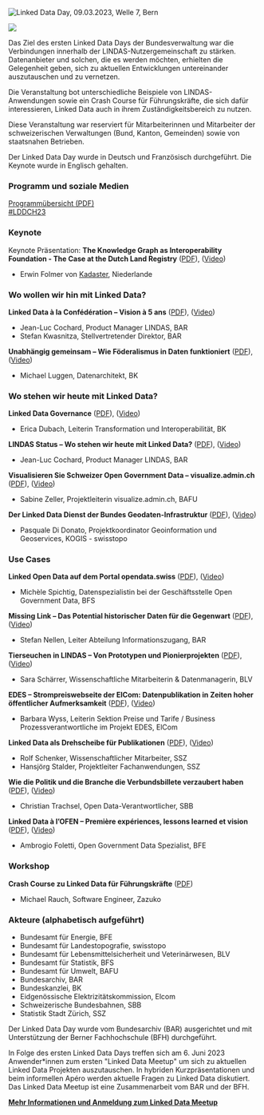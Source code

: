 ![Linked Data Day, 09.03.2023, Welle 7, Bern](/static-assets/img/linked-data-day-2023.jpg)
  
![   ](static-assets/img/white-space-2.jpg)
  
Das Ziel des ersten Linked Data Days der Bundesverwaltung war die Verbindungen innerhalb der LINDAS-Nutzergemeinschaft zu stärken. Datenanbieter und solchen, die es werden möchten, erhielten die Gelegenheit geben, sich zu aktuellen Entwicklungen untereinander auszutauschen und zu vernetzen.

Die Veranstaltung bot unterschiedliche Beispiele von LINDAS-Anwendungen sowie ein Crash Course für Führungskräfte, die sich dafür interessieren, Linked Data auch in ihrem Zuständigkeitsbereich zu nutzen.

Diese Veranstaltung war reserviert für Mitarbeiterinnen und Mitarbeiter der schweizerischen Verwaltungen (Bund, Kanton, Gemeinden) sowie von staatsnahen Betrieben.

Der Linked Data Day wurde in Deutsch und Französisch durchgeführt. Die Keynote wurde in Englisch gehalten.

### Programm und soziale Medien

[Programmübersicht (PDF)](https://www.bfh.ch/dam/jcr:4e18ab84-3f0f-4a71-9e1e-141d4cb90048/Linked-Data-Day-2023-Programm.pdf)   
[#LDDCH23](https://www.linkedin.com/feed/hashtag/?keywords=ldd23ch)

### Keynote 

Keynote Präsentation: **The Knowledge Graph as Interoperability Foundation - The Case at the Dutch Land Registry** ([PDF](https://www.bfh.ch/dam/jcr:b9c523df-9e07-4ea9-bf50-19df066d5b22/01_Linked-Data-Day-Keynote-Erwin-Folmer.pdf)), ([Video](https://youtu.be/VutWsIuEVyU))
* Erwin Folmer von [Kadaster](https://www.kadaster.nl/about-us "dieser Link führt zu Kadaster!"), Niederlande


### Wo wollen wir hin mit Linked Data?

**Linked Data à la Confédération – Vision à 5 ans** ([PDF](https://www.bfh.ch/dam/jcr:0163b853-5633-4e8b-9f38-2e9d1d71cc6f/02_Linked-Data-Day-Cochard-Kwasnitza-Vision-5-ans.pdf)), ([Video](https://youtu.be/-XFS6gEvZuU))
* Jean-Luc Cochard, Product Manager LINDAS, BAR
* Stefan Kwasnitza, Stellvertretender Direktor, BAR

**Unabhängig gemeinsam – Wie Föderalismus in Daten funktioniert** ([PDF](https://www.bfh.ch/dam/jcr:95d1421f-7d66-433a-b9ea-3caddfd5813d/03_Linked-Data-Day-Luggen-Unabh%C3%A4nig-gemeinsam.pdf)), ([Video](https://youtu.be/hONzH4QDOxM)) 
* Michael Luggen, Datenarchitekt, BK

### Wo stehen wir heute mit Linked Data?

**Linked Data Governance** ([PDF](https://www.bfh.ch/dam/jcr:db5966ca-ee12-437b-a50e-7116b1ae1931/04-Linked-Data-Day-Dubach-Linked-Data-Governance.pdf)), ([Video](https://youtu.be/eq2TySyMeLs))
* Erica Dubach, Leiterin Transformation und Interoperabilität, BK

**LINDAS Status – Wo stehen wir heute mit Linked Data?** ([PDF](https://www.bfh.ch/dam/jcr:1aafc900-d3f5-4476-b6f6-d21f5063ec4b/05_Linked-Data-Day-Cochard-LINDAS-Status.pdf)), ([Video](https://youtu.be/eq2TySyMeLs))
* Jean-Luc Cochard, Product Manager LINDAS, BAR

**Visualisieren Sie Schweizer Open Government Data – visualize.admin.ch** ([PDF](https://www.bfh.ch/dam/jcr:3b4a1ba1-10be-4c4c-a8a9-0322ae4830f5/06_Linked-Data-Day-Zeller-visualize.admin.ch.pdf)), ([Video](https://youtu.be/8NvIiJy_UUw))
* Sabine Zeller, Projektleiterin visualize.admin.ch, BAFU 

**Der Linked Data Dienst der Bundes Geodaten-Infrastruktur** ([PDF](https://www.bfh.ch/dam/jcr:9b596cd9-402a-4618-9435-be82fe91ae6b/07_Linked-Data-Day-DiDonato-Geodaten-Infrastruktur.pdf)), ([Video](https://youtu.be/hJkuIpSc0rM))
* Pasquale Di Donato, Projektkoordinator Geoinformation und Geoservices, KOGIS - swisstopo

### Use Cases

**Linked Open Data auf dem Portal opendata.swiss** ([PDF](https://www.bfh.ch/dam/jcr:0e6beba2-b5f5-46a4-bec9-7ce688a2a02a/08_Linked-Data-Day-Spichtig-opendata.swiss.pdf)), ([Video](https://youtu.be/3Et2cRiHnPs))
* Michèle Spichtig, Datenspezialistin bei der Geschäftsstelle Open Government Data, BFS

**Missing Link – Das Potential historischer Daten für die Gegenwart** ([PDF](https://www.bfh.ch/dam/jcr:354171f5-1318-4e4b-bfa9-126d9b9630c2/09_Linked-Data-Day-Nellen-Missing-Link.pdf)), ([Video](https://youtu.be/cdiLAZlcCfw))
* Stefan Nellen, Leiter Abteilung Informationszugang, BAR

**Tierseuchen in LINDAS – Von Prototypen und Pionierprojekten** ([PDF](https://www.bfh.ch/dam/jcr:cbcd4cd4-081a-4d48-ab75-6b8f6c42004a/10_Linked-Data-Day-Sch%C3%A4rrer-Tierseuchen.pdf)), ([Video](https://youtu.be/XpE7U7f08ew))
* Sara Schärrer, Wissenschaftliche Mitarbeiterin & Datenmanagerin, BLV

**EDES – Strompreiswebseite der ElCom: Datenpublikation in Zeiten hoher öffentlicher Aufmerksamkeit** ([PDF](https://www.bfh.ch/dam/jcr:bbaa98b6-861c-4308-a4b7-b919b30604e7/11_Linked-Data-Day-Wyss-Strompreiswebseite.pdf)), ([Video](https://youtu.be/TUOdpLsHPYQ))
* Barbara Wyss, Leiterin Sektion Preise und Tarife / Business Prozessverantwortliche im Projekt EDES, ElCom

**Linked Data als Drehscheibe für Publikationen** ([PDF](https://www.bfh.ch/dam/jcr:a7d3d0e4-8430-4862-b867-b73638c8503f/12_Linked-Data-Day-Stalder-Schenker-Drehscheibe-f%C3%BCr-Publikationen.pdf)), ([Video](https://youtu.be/h5dqLgQ4pI4))
* Rolf Schenker, Wissenschaftlicher Mitarbeiter, SSZ
* Hansjörg Stalder, Projektleiter Fachanwendungen, SSZ

**Wie die Politik und die Branche die Verbundsbillete verzaubert haben** ([PDF](https://www.bfh.ch/dam/jcr:da8d8faf-7ae7-4896-8e08-d03b0fb17a0e/13_Linked-Data-Day-Trachsel-Verbundsbillete.pdf)), ([Video](https://youtu.be/h4mO5iNl4r4))
* Christian Trachsel, Open Data-Verantwortlicher, SBB

**Linked Data à l’OFEN – Première expériences, lessons learned et vision** ([PDF](https://www.bfh.ch/dam/jcr:b18bbed7-b002-4d15-a024-ed8285adb918/14_Linked-Data-Day-Foletti-Lessons-Learned-Vision.pdf)), ([Video](https://youtu.be/G2Yy_BmcMmw))
* Ambrogio Foletti, Open Government Data Spezialist, BFE

### Workshop

**Crash Course zu Linked Data für Führungskräfte** ([PDF](https://presentations.zazuko.com/linked-data-day-2023))
* Michael Rauch, Software Engineer, Zazuko

### Akteure (alphabetisch aufgeführt)

- Bundesamt für Energie, BFE
- Bundesamt für Landestopografie, swisstopo
- Bundesamt für Lebensmittelsicherheit und Veterinärwesen, BLV
- Bundesamt für Statistik, BFS
- Bundesamt für Umwelt, BAFU
- Bundesarchiv, BAR
- Bundeskanzlei, BK
- Eidgenössische Elektrizitätskommission, Elcom
- Schweizerische Bundesbahnen, SBB
- Statistik Stadt Zürich, SSZ

Der Linked Data Day wurde vom Bundesarchiv (BAR) ausgerichtet und  mit Unterstützung der Berner Fachhochschule (BFH) durchgeführt.

In Folge des ersten Linked Data Days treffen sich am 6. Juni 2023 Anwender*innen zum ersten "Linked Data Meetup" um sich zu aktuellen Linked Data Projekten auszutauschen. In hybriden Kurzpräsentationen und beim informellen Apéro werden aktuelle Fragen zu Linked Data diskutiert. Das Linked Data Meetup ist eine Zusammenarbeit vom BAR und der BFH.

**[Mehr Informationen und Anmeldung zum Linked Data Meetup](https://www.bfh.ch/wirtschaft/de/themen/linked-data-meetup/)**
